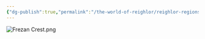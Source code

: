```yaml
---
{"dg-publish":true,"permalink":"/the-world-of-reighlor/reighlor-regions/ulmesse-empire/ulmesse-noble-families/frezan/"}
---
```


![Frezan Crest.png](/img/user/Z%20Ref%20Pics/Crests/Frezan%20Crest.png)

